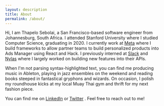 ```yaml
---
layout: description
title: About
permalink: /about/
---
```

Hi, I am Thapelo Sebolai, a San Francisco-based software engineer from Johannesburg, South Africa. I attended Stanford University where I studied Computer Science, graduating in 2020. I currently work at [Meta](https://about.facebook.com/) where I build frameworks to allow partner teams to build personalized products into Ads Manager using React and Hack. I previously interned at [Slack](https://slack.com/) and [Nylas](https://www.nylas.com/) where I largely worked on building new features into their APIs.

When I'm not parsing syntax-highlighted text, you can find me producing music in Ableton, playing in jazz ensembles on the weekend and reading books steeped in fantastical gryphons and wizards. On occasion, I polish my roundhouse kicks at my local Muay Thai gym and thrift for my next fashion piece.

You can find me on [LinkedIn](https://www.linkedin.com/in/thapelo-sebolai/) or [Twitter](https://twitter.com/blackuaman) . Feel free to reach out to me!
